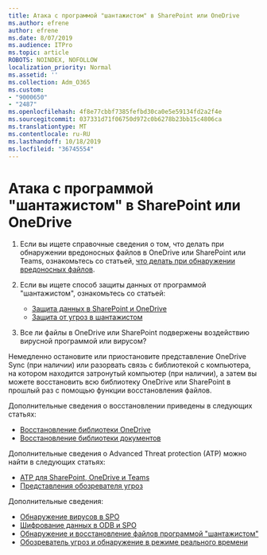 ```yaml
---
title: Атака с программой "шантажистом" в SharePoint или OneDrive
ms.author: efrene
author: efrene
ms.date: 8/07/2019
ms.audience: ITPro
ms.topic: article
ROBOTS: NOINDEX, NOFOLLOW
localization_priority: Normal
ms.assetid: ''
ms.collection: Adm_O365
ms.custom:
- "9000650"
- "2487"
ms.openlocfilehash: 4f8e77cbbf7385fefbd30ca0e5e59134fd2a2f4e
ms.sourcegitcommit: 037331d71f06750d972c0b6278b23bb15c4806ca
ms.translationtype: MT
ms.contentlocale: ru-RU
ms.lasthandoff: 10/18/2019
ms.locfileid: "36745554"
---
```

# <a name="ransomware-attack-in-sharepoint-or-onedrive"></a>Атака с программой "шантажистом" в SharePoint или OneDrive

1.  Если вы ищете справочные сведения о том, что делать при обнаружении вредоносных файлов в OneDrive или SharePoint или Teams, ознакомьтесь со статьей, [что делать при обнаружении вредоносных файлов](https://support.office.com/en-ie/article/what-to-do-when-a-malicious-file-is-found-in-sharepoint-online-onedrive-or-microsoft-teams-01e902ad-a903-4e0f-b093-1e1ac0c37ad2).
2. Если вы ищете способ защиты данных от программой "шантажистом", ознакомьтесь со статьей:
    - [Защита данных в SharePoint и OneDrive](https://docs.microsoft.com/sharepoint/safeguarding-your-data) 
    - [Защита от угроз в шантажистом](https://docs.microsoft.com/windows/security/threat-protection/intelligence/ransomware-malware)    

3.  Все ли файлы в OneDrive или SharePoint подвержены воздействию вирусной программой или вирусом? 

Немедленно остановите или приостановите представление OneDrive Sync (при наличии) или разорвать связь с библиотекой с компьютера, на котором находится затронутый компьютер (при наличии), а затем вы можете восстановить всю библиотеку OneDrive или SharePoint в прошлый раз с помощью функции восстановления файлов. 

Дополнительные сведения о восстановлении приведены в следующих статьях:

- [Восстановление библиотеки OneDrive](https://support.office.com/article/restore-your-onedrive-fa231298-759d-41cf-bcd0-25ac53eb8a150)
- [Восстановление библиотеки документов](https://support.office.com/article/restore-a-document-library-317791c3-8bd0-4dfd-8254-3ca90883d39a)

Дополнительные сведения о Advanced Threat protection (ATP) можно найти в следующих статьях:
- [ATP для SharePoint, OneDrive и Teams](https://docs.microsoft.com/office365/securitycompliance/atp-for-spo-odb-and-teams)
- [Представления обозревателя угроз](https://docs.microsoft.com/office365/securitycompliance/threat-explorer-views)

Дополнительные сведения:

- [Обнаружение вирусов в SPO](https://docs.microsoft.com/office365/securitycompliance/virus-detection-in-spo)</br>
- [Шифрование данных в ODB и SPO](https://docs.microsoft.com/office365/securitycompliance/data-encryption-in-odb-and-spo)</br>
- [Обнаружение и восстановление файлов программой "шантажистом"](https://support.office.com/article/Ransomware-detection-and-recovering-your-files-0d90ec50-6bfd-40f4-acc7-b8c12c73637f)</br>
- [Обозреватель угроз и обнаружение в режиме реального времени](https://docs.microsoft.com/office365/securitycompliance/threat-explorer-views)